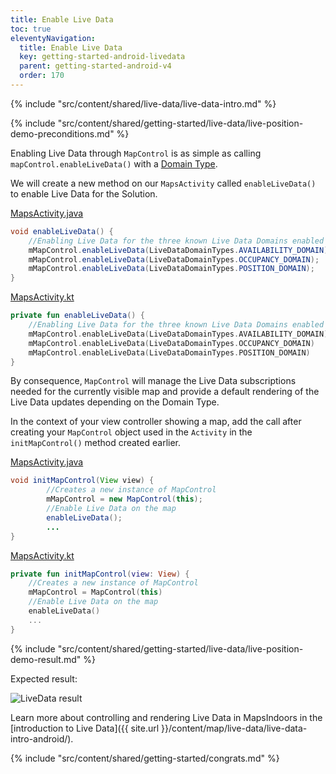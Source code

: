 ```yaml
---
title: Enable Live Data
toc: true
eleventyNavigation:
  title: Enable Live Data
  key: getting-started-android-livedata
  parent: getting-started-android-v4
  order: 170
---
```


{% include "src/content/shared/live-data/live-data-intro.md" %}

{% include "src/content/shared/getting-started/live-data/live-position-demo-preconditions.md" %}

Enabling Live Data through `MapControl` is as simple as calling `mapControl.enableLiveData()` with a [Domain Type](https://app.mapsindoors.com/mapsindoors/reference/android/v3/index.html).

We will create a new method on our `MapsActivity` called `enableLiveData()` to enable Live Data for the Solution.

<mi-tabs>
<mi-tab label="Java" tab-for="java"></mi-tab>
<mi-tab label="Kotlin" tab-for="kotlin"></mi-tab>
<mi-tab-panel id="java">
<a href="https://github.com/MapsPeople/MapsIndoors-Getting-Started-Android/blob/master/app/src/main/java/com/example/mapsindoorsgettingstarted/MapsActivity.java#L270-L278">MapsActivity.java</a>

```java
void enableLiveData() {
    //Enabling Live Data for the three known Live Data Domains enabled for this Solution.
    mMapControl.enableLiveData(LiveDataDomainTypes.AVAILABILITY_DOMAIN);
    mMapControl.enableLiveData(LiveDataDomainTypes.OCCUPANCY_DOMAIN);
    mMapControl.enableLiveData(LiveDataDomainTypes.POSITION_DOMAIN);
}
```

</mi-tab-panel>
<mi-tab-panel id="kotlin">
<a href="https://github.com/MapsPeople/MapsIndoors-Getting-Started-Android-Kotlin/blob/main/app/src/main/java/com/example/mapsindoorsgettingstartedkotlin/MapsActivity.kt#L227-L235">MapsActivity.kt</a>

```kotlin
private fun enableLiveData() {
    //Enabling Live Data for the three known Live Data Domains enabled for this Solution.
    mMapControl.enableLiveData(LiveDataDomainTypes.AVAILABILITY_DOMAIN)
    mMapControl.enableLiveData(LiveDataDomainTypes.OCCUPANCY_DOMAIN)
    mMapControl.enableLiveData(LiveDataDomainTypes.POSITION_DOMAIN)
}
```

</mi-tab-panel>
</mi-tabs>

By consequence, `MapControl` will manage the Live Data subscriptions needed for the currently visible map and provide a default rendering of the Live Data updates depending on the Domain Type.

In the context of your view controller showing a map, add the call after creating your `MapControl` object used in the `Activity` in the `initMapControl()` method created earlier.

<mi-tabs>
<mi-tab label="Java" tab-for="java"></mi-tab>
<mi-tab label="Kotlin" tab-for="kotlin"></mi-tab>
<mi-tab-panel id="java">
<a href="https://github.com/MapsPeople/MapsIndoors-Getting-Started-Android/blob/master/app/src/main/java/com/example/mapsindoorsgettingstarted/MapsActivity.java#L148-L168">MapsActivity.java</a>

```java
void initMapControl(View view) {
        //Creates a new instance of MapControl
        mMapControl = new MapControl(this);
        //Enable Live Data on the map
        enableLiveData();
        ...
}
```

</mi-tab-panel>
<mi-tab-panel id="kotlin">
<a href="https://github.com/MapsPeople/MapsIndoors-Getting-Started-Android-Kotlin/blob/main/app/src/main/java/com/example/mapsindoorsgettingstartedkotlin/MapsActivity.kt#L116-L134">MapsActivity.kt</a>

```kotlin
private fun initMapControl(view: View) {
    //Creates a new instance of MapControl
    mMapControl = MapControl(this)
    //Enable Live Data on the map
    enableLiveData()
    ...
}
```

</mi-tab-panel>
</mi-tabs>

{% include "src/content/shared/getting-started/live-data/live-position-demo-result.md" %}

Expected result:

![LiveData result](/assets/android/getting-started/live_data.gif)

Learn more about controlling and rendering Live Data in MapsIndoors in the [introduction to Live Data]({{ site.url }}/content/map/live-data/live-data-intro-android/).

<!-- Congrats -->
{% include "src/content/shared/getting-started/congrats.md" %}
